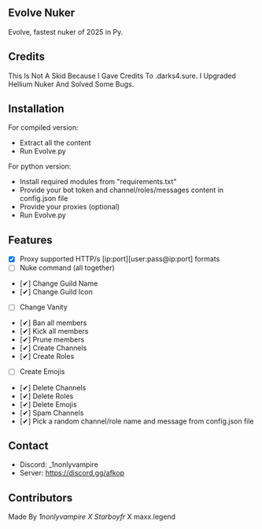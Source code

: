 ## Evolve Nuker
Evolve, fastest nuker of 2025 in Py.

## Credits
This Is Not A Skid Because I Gave Credits To .darks4.sure. I Upgraded Hellium Nuker And Solved Some Bugs.

## Installation
For compiled version:

- Extract all the content
- Run Evolve.py

For python version:

- Install required modules from "requirements.txt"
- Provide your bot token and channel/roles/messages content in config.json file
- Provide your proxies (optional)
- Run Evolve.py
## Features
- [x] Proxy supported HTTP/s [ip:port][user:pass@ip:port] formats
- [ ] Nuke command (all together)
- [✔] Change Guild Name
- [✔] Change Guild Icon
- [ ] Change Vanity
- [✔] Ban all members
- [✔] Kick all members
- [✔] Prune members
- [✔] Create Channels
- [✔] Create Roles
- [ ] Create Emojis
- [✔] Delete Channels
- [✔] Delete Roles
- [✔] Delete Emojis
- [✔] Spam Channels
- [✔] Pick a random channel/role name and message from config.json file
## Contact
- Discord: _1nonlyvampire
- Server: https://discord.gg/afkop
## Contributors
Made By _1nonlyvampire X Starboyfr_ X maxx.legend
